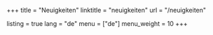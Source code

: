 +++
title = "Neuigkeiten"
linktitle = "neuigkeiten"
url = "/neuigkeiten"

listing = true
lang = "de"
menu = ["de"]
menu_weight = 10
+++
